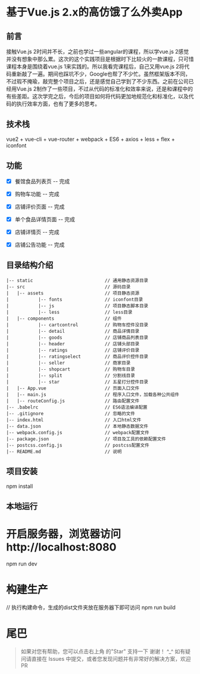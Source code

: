 # 基于Vue.js 2.x的高仿饿了么外卖App #

## 前言

接触Vue.js 2时间并不长，之前也学过一些angular的课程，所以学vue.js 2感觉并没有想象中那么累。这次的这个实践项目是根据时下比较火的一款课程，只可惜课程本身是围绕着vue.js 1来实践的。所以我看完课程后，自己又用vue.js 2将代码重新敲了一遍。期间也踩坑不少，Google也帮了不少忙。虽然框架版本不同，不过瑕不掩瑜，敲完整个项目之后，还是感觉自己学到了不少东西。之前在公司已经用Vue.js 2制作了一些项目，不过从代码的标准化和效率来说，还是和课程中的有些差距。这次学完之后，今后的项目如何将代码更加地规范化和标准化，以及代码的执行效率方面，也有了更多的思考。


## 技术栈

vue2 + vue-cli + vue-router + webpack + ES6 + axios + less + flex + iconfont


## 功能
- [x] 餐馆食品列表页 -- 完成
- [x] 购物车功能 -- 完成
- [x] 店铺评价页面 -- 完成
- [x] 单个食品详情页面 -- 完成
- [x] 店铺详情页 -- 完成
- [x] 店铺公告功能 -- 完成


## 目录结构介绍 ##

	|-- static                           // 通用静态资源目录
	|-- src                              // 源码目录
	|	|-- assets                       // 项目静态资源
	|           |-- fonts                // iconfont目录
	|           |-- js           	     // 项目静态脚本目录
	|           |-- less                 // less目录
	|   |-- components                   // 组件
	|           |-- cartcontrol          // 购物车控件没目录
	|           |-- detail               // 商品详情目录
	|           |-- goods                // 店铺商品列表目录
	|           |-- header          	 // 店铺头部目录
	|           |-- ratings              // 店铺评价目录
	|           |-- ratingselect         // 商品评价控件目录
	|           |-- seller               // 商家目录
	|           |-- shopcart             // 购物车目录
	|           |-- split                // 分割线目录
	|           |-- star                 // 五星打分控件目录
	|   |-- App.vue                      // 页面入口文件
	|   |-- main.js                      // 程序入口文件，加载各种公共组件
	|   |-- routeConfig.js               // 路由配置文件
	|-- .babelrc                         // ES6语法编译配置
	|-- .gitignore                       // 忽略的文件
	|-- index.html                       // 入口html文件
	|-- data.json                        // 本地静态数据文件
	|-- webpack.config.js                // webpack配置文件
	|-- package.json                     // 项目及工具的依赖配置文件
	|-- postcss.config.js                // postcss配置文件
	|-- README.md                        // 说明
	

## 项目安装

npm install


## 本地运行

# 开启服务器，浏览器访问 http://localhost:8080
npm run dev


# 构建生产

// 执行构建命令，生成的dist文件夹放在服务器下即可访问
npm run build


# 尾巴

>  如果对您有帮助，您可以点击右上角 的"Star" 支持一下 谢谢！ ^_^
>  如有疑问请直接在 Issues 中提交，或者您发现问题并有非常好的解决方案，欢迎 PR 
